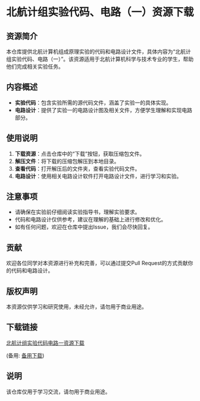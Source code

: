 # 北航计组实验代码、电路（一）资源下载

## 资源简介

本仓库提供北航计算机组成原理实验的代码和电路设计文件，具体内容为“北航计组实验代码、电路（一）”。该资源适用于北航计算机科学与技术专业的学生，帮助他们完成相关实验任务。

## 内容概述

- **实验代码**：包含实验所需的源代码文件，涵盖了实验一的具体实现。
- **电路设计**：提供了实验一的电路设计图及相关文件，方便学生理解和实现电路部分。

## 使用说明

1. **下载资源**：点击仓库中的“下载”按钮，获取压缩包文件。
2. **解压文件**：将下载的压缩包解压到本地目录。
3. **查看代码**：打开解压后的文件夹，查看实验代码文件。
4. **电路设计**：使用相关电路设计软件打开电路设计文件，进行学习和实验。

## 注意事项

- 请确保在实验前仔细阅读实验指导书，理解实验要求。
- 代码和电路设计仅供参考，建议在理解的基础上进行修改和优化。
- 如有任何问题，欢迎在仓库中提出Issue，我们会尽快回复。

## 贡献

欢迎各位同学对本资源进行补充和完善，可以通过提交Pull Request的方式贡献你的代码和电路设计。

## 版权声明

本资源仅供学习和研究使用，未经允许，请勿用于商业用途。

## 下载链接
[北航计组实验代码电路一资源下载](https://pan.quark.cn/s/142235231981) 

(备用: [备用下载](https://pan.baidu.com/s/1H1Vzih2FuEgwUdDqW2_vlQ?pwd=1234))

## 说明

该仓库仅用于学习交流，请勿用于商业用途。
